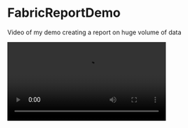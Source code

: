 # FabricReportDemo
Video of my demo creating a report on huge volume of data


<video src='https://github.com/franmer2/FabricReportDemo/blob/main/Video/Microsoft%20Fabric%20Report%20with%20huge%20volume%20of%20data.mp4' width=360/></video>



